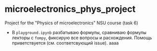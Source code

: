 # microelectronics_phys_project
Project for the "Physics of microelectronics" NSU course (task 6)


* В `playground.ipynb` разбатываю формулы, сравниваю формулы лекторы с `fompy`, фиксирую все вопросы и расхождения. Помощь приветствуется (см. соответсвующий issue).
aaaa
